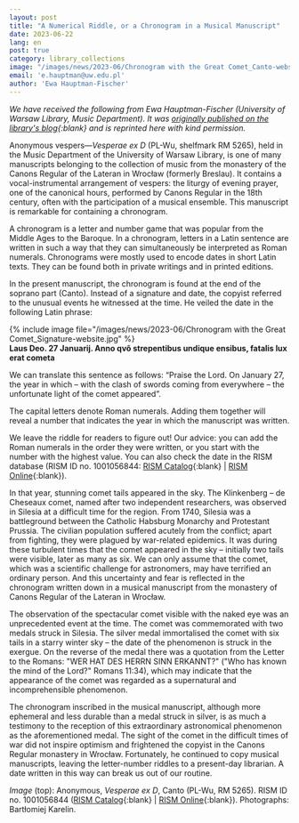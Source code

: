 ```yaml
---
layout: post
title: "A Numerical Riddle, or a Chronogram in a Musical Manuscript"
date: 2023-06-22
lang: en
post: true
category: library_collections
image: "/images/news/2023-06/Chronogram with the Great Comet_Canto-website.jpg"
email: 'e.hauptman@uw.edu.pl'
author: 'Ewa Hauptman-Fischer'
---
```


_We have received the following from Ewa Hauptman-Fischer (University of Warsaw Library, Music Department). It was [originally published on the library's blog](https://buwlog.uw.edu.pl/cyfrowa-zagadka-czyli-chronogram-w-rekopisie-muzycznym/){:blank} and is reprinted here with kind permission._   

Anonymous vespers—_Vesperae ex D_ (PL-Wu, shelfmark RM 5265), held in the Music Department of the University of Warsaw Library, is one of many manuscripts belonging to the collection of music from the monastery of the Canons Regular of the Lateran in Wrocław (formerly Breslau). It contains a vocal-instrumental arrangement of vespers: the liturgy of evening prayer, one of the canonical hours, performed by Canons Regular in the 18th century, often with the participation of a musical ensemble. This manuscript is remarkable for containing a chronogram.   

A chronogram is a letter and number game that was popular from the Middle Ages to the Baroque. In a chronogram, letters in a Latin sentence are written in such a way that they can simultaneously be interpreted as Roman numerals. Chronograms were mostly used to encode dates in short Latin texts. They can be found both in private writings and in printed editions.  

In the present manuscript, the chronogram is found at the end of the soprano part (Canto). Instead of a signature and date, the copyist referred to the unusual events he witnessed at the time. He veiled the date in the following Latin phrase:  

{% include image file="/images/news/2023-06/Chronogram with the Great Comet_Signature-website.jpg" %}  
**Laus Deo. 27 Januarij. Anno qvô strepentibus undique ensibus, fatalis lux erat cometa**  

We can translate this sentence as follows: “Praise the Lord. On January 27, the year in which – with the clash of swords coming from everywhere – the unfortunate light of the comet appeared”.  

The capital letters denote Roman numerals. Adding them together will reveal a number that indicates the year in which the manuscript was written.  

We leave the riddle for readers to figure out! Our advice: you can add the Roman numerals in the order they were written, or you start with the number with the highest value. You can also check the date in the RISM database (RISM ID no. 1001056844: [RISM Catalog](https://opac.rism.info/search?id=1001056844&View=rism){:blank} \| [RISM Online](https://rism.online/sources/1001056844){:blank}).  

In that year, stunning comet tails appeared in the sky. The Klinkenberg – de Cheseaux comet, named after two independent researchers, was observed in Silesia at a difficult time for the region. From 1740, Silesia was a battleground between the Catholic Habsburg Monarchy and Protestant Prussia. The civilian population suffered acutely from the conflict; apart from fighting, they were plagued by war-related epidemics. It was during these turbulent times that the comet appeared in the sky – initially two tails were visible, later as many as six. We can only assume that the comet, which was a scientific challenge for astronomers, may have terrified an ordinary person. And this uncertainty and fear is reflected in the chronogram written down in a musical manuscript from the monastery of Canons Regular of the Lateran in Wrocław.  

The observation of the spectacular comet visible with the naked eye was an unprecedented event at the time. The comet was commemorated with two medals struck in Silesia. The silver medal immortalised the comet with six tails in a starry winter sky – the date of the phenomenon is struck in the exergue. On the reverse of the medal there was a quotation from the Letter to the Romans: "WER HAT DES HERRN SINN ERKANNT?" ("Who has known the mind of the Lord?" Romans 11:34), which may indicate that the appearance of the comet was regarded as a supernatural and incomprehensible phenomenon.  

The chronogram inscribed in the musical manuscript, although more ephemeral and less durable than a medal struck in silver, is as much a testimony to the reception of this extraordinary astronomical phenomenon as the aforementioned medal. The sight of the comet in the difficult times of war did not inspire optimism and frightened the copyist in the Canons Regular monastery in Wrocław. Fortunately, he continued to copy musical manuscripts, leaving the letter-number riddles to a present-day librarian. A date written in this way can break us out of our routine.  

_Image_ (top): Anonymous, _Vesperae ex D_, Canto (PL-Wu, RM 5265). RISM ID no. 1001056844 ([RISM Catalog](https://opac.rism.info/search?id=1001056844&View=rism){:blank} \| [RISM Online](https://rism.online/sources/1001056844){:blank}). Photographs: Bartłomiej Karelin.
